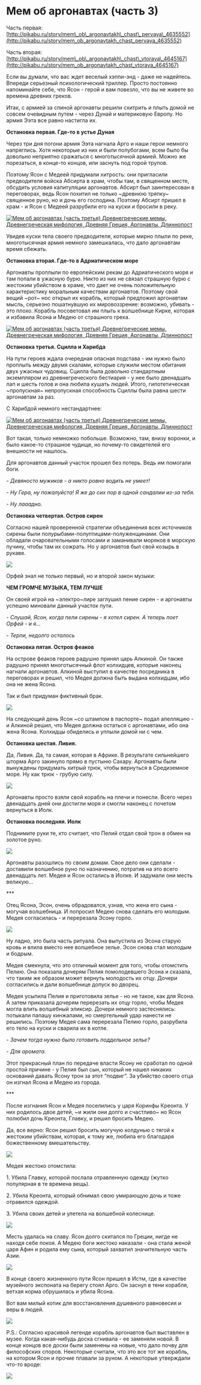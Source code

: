 # Мем об аргонавтах (часть 3)

Часть первая: [http://pikabu.ru/story/mem\_ob\_argonavtakh\_chast\_pervaya\_4635552](http://pikabu.ru/story/mem_ob_argonavtakh_chast_pervaya_4635552)

Часть вторая: [http://pikabu.ru/story/mem\_ob\_argonavtakh\_chast\_vtoraya\_4645167](http://pikabu.ru/story/mem_ob_argonavtakh_chast_vtoraya_4645167)

Если вы думали, что вас ждет веселый хэппи-энд - даже не надейтесь. Впереди серьезный психологический триллер. Просто постоянно напоминайте себе, что Ясон - герой и вам повезло, что вы не живете во времена древних греков.  

Итак, с армией за спиной аргонавты решили схитрить и плыть домой не совсем очевидным путем - через Дунай и материковую Европу. Но армия Ээта все равно настигла их.

**Остановка первая. Где-то в устье Дуная**

Через три дня погони армия Ээта нагнала Арго и наши герои немного напряглись. Хотя некоторые из них и были полубогами, всем было бы довольно неприятно сражаться с многотысячной армией. Можно же порезаться, в конце-то концов, или заснуть под горой трупов.  

Поэтому Ясон с Медеей придумали хитрость: они пригласили предводителя войска Абсирта в храм, чтобы там, в священном месте, обсудить условия капитуляции аргонавтов. Абсирт был заинтересован в переговорах, ведь Ясон похитил не только ~древнюю тряпку~ священное руно, но и дочь его господина. Поэтому Абсирт пришел в храм - и Ясон с Медеей разрубили его на куски и бросили в реку.

[![Мем об аргонавтах (часть третья) Древнегреческие мемы, Древнегреческая мифология, Древняя Греция, Аргонавты, Длиннопост](https://cs8.pikabu.ru/post_img/2016/11/30/6/1480496261192038876.jpg)](https://cs8.pikabu.ru/post_img/2016/11/30/6/1480496261192038876.jpg)

Увидев куски тела своего предводителя, которые мирно плыли по реке, многотысячная армия немного замешкалась, что дало аргонавтам время сбежать.

**Остановка вторая. Где-то в Адриатическом море**

Аргонавты проплыли по европейским рекам до Адриатического моря и там попали в ужасную бурю. Никто из них не связал страшную бурю с жестоким убийством в храме, что дает не очень положительную характеристику моральным качествам аргонавтов. Поэтому свой вещий ~рот~ нос открыл их корабль, который предложил аргонавтам мысль, серьезно пошатнувшую их мировоззрение: возможно, убивать - это плохо. Корабль посоветовал им плыть к волшебнице Кирке, которая и избавила Ясона и Медею от страшного греха.

[![Мем об аргонавтах (часть третья) Древнегреческие мемы, Древнегреческая мифология, Древняя Греция, Аргонавты, Длиннопост](https://cs8.pikabu.ru/post_img/2016/11/30/6/1480496326150682242.jpg)](https://cs8.pikabu.ru/post_img/big/2016/11/30/6/1480496326150682242.jpg)

**Остановка третья. Сцилла и Харибда**

На пути героев ждала очередная опасная подстава - им нужно было проплыть между двумя скалами, которые служили местом обитания двух ужасных чудовищ. Сцилла была довольно стандартным экземпляром из древнегреческого бестиария - у нее было двенадцать лап и шесть голов и она любила кушать людей. Итого, гипотетическая ~пропускная~ непропускная способность Сциллы была равна шести аргонавтам за раз.

С Харибдой немного нестандартнее:

[![Мем об аргонавтах (часть третья) Древнегреческие мемы, Древнегреческая мифология, Древняя Греция, Аргонавты, Длиннопост](https://cs8.pikabu.ru/post_img/2016/11/30/6/1480496417112893673.jpg)](https://cs8.pikabu.ru/post_img/2016/11/30/6/1480496417112893673.jpg)

Вот такая, только немножко побольше. Возможно, там, внизу воронки, и было какое-то страшное чудище, но почему-то свидетелей его внешности не нашлось.

Для аргонавтов данный участок прошел без потерь. Ведь им помогали боги.

_\- Девяносто мужиков - а никто ровно водить не умеет!_

_\- Ну Гера, ну пожалуйста! Я же до сих пор в одной сандалии из-за тебя._

_\- Ну лааадно._

**Остановка четвертая. Остров сирен**

Согласно нашей проверенной стратегии объединения всех источников сирены были полурыбами-полуптицами-полуженщинами. Они обладали очаровательными голосами и заманивали моряков в морскую пучину, чтобы там их сожрать. Но у аргонавтов был свой козырь в рукаве.

![](https://cs9.pikabu.ru/post_img/2016/11/30/6/1480496528144924478.jpg)

Орфей знал не только первый, но и второй закон музыки:

**ЧЕМ ГРОМЧЕ МУЗЫКА, ТЕМ ЛУЧШЕ**

Он своей игрой на ~электро~лире заглушил пение сирен - и аргонавты успешно миновали данный участок пути.

_\- Слушай, Ясон, когда пели сирены - я хотел сирен. А теперь поет Орфей - и я…_

_\- Терпи, недолго осталось_

**Остановка пятая. Остров феаков**

На острове феаков героев радушно принял царь Алкиной. Он также радушно принял многотысячный флот колхидцев, которые наконец нагнали аргонавтов. Алкиной выступил в качестве посредника в переговорах и решил, что Медея должна быть выдана колхидцам, ибо она не жена Ясона.

Так и был придуман фиктивный брак.

![](https://cs8.pikabu.ru/post_img/2016/11/30/6/148049664217616866.jpg)

На следующий день Ясон ~со штампом в паспорте~ подал апелляцию - и Алкиной решил, что Медея должна остаться с аргонавтами, ибо она жена Ясона. Колхидцы обиделись и уплыли домой ни с чем.

**Остановка шестая. Ливия.**

Да, Ливия. Да, та самая, которая в Африке. В результате сильнейшего шторма Арго закинуло прямо в пустыню Сахару. Аргонавты были вынуждены придумать хитрый трюк, чтобы вернуться в Средиземное море. Ну как трюк - грубую силу.

![](https://cs9.pikabu.ru/post_img/2016/11/30/6/1480496678136973669.jpg)

Аргонавты просто взяли свой корабль на плечи и понесли. Всего через двенадцать дней они достигли моря и смогли наконец с почетом вернуться в Иолк.

**Остановка последняя. Иолк**

Поднимите руки те, кто считает, что Пелий отдал свой трон в обмен на золотое руно.

![](https://cs9.pikabu.ru/post_img/2016/11/30/6/1480496706168381318.jpg)

Аргонавты разошлись по своим домам. Свое дело они сделали - доставили волшебное руно по назначению, потратив на это всего двенадцать лет. Медея и Ясон остались в Иолке. И задумали они месть великую...

\*\*\*

Отец Ясона, Эсон, очень обрадовался, узнав, что жена его сына - могучая волшебница. И попросил Медею снова сделать его молодым. Медея согласилась - и перерезала Эсону горло.

![](https://cs9.pikabu.ru/post_img/2016/11/30/6/148049676317553659.jpg)

Ну ладно, это была часть ритуала. Она выпустила из Эсона старую кровь и влила вместо нее волшебное зелье. Эсон снова стал молодым и бодрым.

Медея смекнула, что это отличный момент для того, чтобы отомстить Пелию. Она показала дочерям Пелия помолодевшего Эсона и сказала, что таким же образом может вернуть молодость их отцу. Дочери согласились и дали волшебнице допуск во дворец.

Медея усыпила Пелия и приготовила зелье - но не такое, как для Ясона. А затем приказала дочерям перерезать их отцу горло, чтобы Медея могла влить волшебный эликсир. Дочери немного застеснялись: потыкали папашу кинжалами, но смертельный удар нанести не решились. Поэтому Медея сама перерезала Пелию горло, разрубила его тело на куски и сварила их в котле.

_\- Зачем тогда нужно было готовить поддельное зелье?_

_\- Для аромата._

Этот прекрасный план по передаче власти Ясону не сработал по одной простой причине - у Пелия был сын, который не нашел никаких оснований давать Ясону трон за этот “подвиг”. За убийство своего отца он изгнал Ясона и Медею из города.

\*\*\*

После изгнания Ясон и Медея поселились у царя Коринфы Креонта. У них родилось двое детей, ~и жили они долго и счастливо~ но Ясон полюбил дочь Креонта, Главку, и решил бросить Медею.

Да, все верно: Ясон решил бросить могучую колдунью с тягой к жестоким убийствам, которая, к тому же, любила его благодаря божественному вмешательству.

![](https://cs8.pikabu.ru/post_img/2016/11/30/6/1480496863122464127.jpg)

Медея жестоко отомстила:

1\. Убила Главку, которой послала отравленную одежду (жутко популярная в те времена вещь).

2\. Убила Креонта, который обнимал свою умирающую дочь и тоже отравился одеждой.

3\. Убила своих детей и улетела на волшебной колеснице.

![](https://cs8.pikabu.ru/post_img/2016/11/30/6/1480496897116478928.jpg)

Месть удалась на славу. Ясон долго скитался по Греции, нигде не находя себе покоя. А Медею боги жестоко наказали - она стала женой царя Афин и родила ему сына, который захватил значительную часть Азии.

![](https://cs8.pikabu.ru/post_img/2016/08/01/9/147006115419114749.png)

В конце своего жизненного пути Ясон пришел в Истм, где в качестве музейного экспоната на берегу стоял Арго. Он заснул в тени корабля, ветхая корма обрушилась и убила Ясона.

Вот вам милый котик для восстановления душевного равновесия и веры в людей.  

![](https://cs8.pikabu.ru/post_img/2016/11/30/6/148049695017173191.jpg)

P.S.: Согласно красивой легенде корабль аргонавтов был выставлен в музее. Когда какая-нибудь доска сгнивала - ее заменяли новой. В конце концов все доски были заменены на новые, что дало почву для философских споров. Некоторые считали, что это все тот же корабль, на котором Ясон и прочие плавали за руном. А некоторые утверждали что-то вроде:

![](https://cs8.pikabu.ru/post_img/2016/11/30/6/148049697417136999.jpg)
